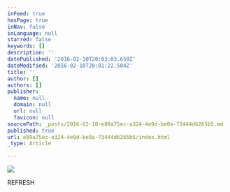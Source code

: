 ```yaml
---
inFeed: true
hasPage: true
inNav: false
inLanguage: null
starred: false
keywords: []
description: ''
datePublished: '2016-02-10T20:03:03.659Z'
dateModified: '2016-02-10T20:01:22.504Z'
title: ''
author: []
authors: []
publisher:
  name: null
  domain: null
  url: null
  favicon: null
sourcePath: _posts/2016-02-10-e89a75ec-a324-4e9d-be0a-73444d6265b5.md
published: true
url: e89a75ec-a324-4e9d-be0a-73444d6265b5/index.html
_type: Article

---
```

![](https://the-grid-user-content.s3-us-west-2.amazonaws.com/830cc326-412a-4857-99ea-fd6720f9acb4.jpg)

REFRESH